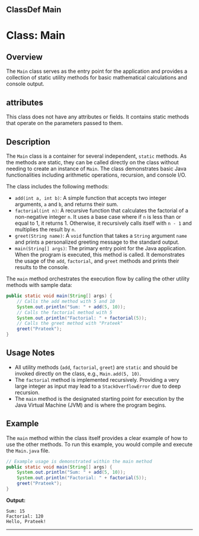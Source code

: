 ## ClassDef Main
# Class: Main

## Overview

The `Main` class serves as the entry point for the application and provides a collection of static utility methods for basic mathematical calculations and console output.

## attributes

This class does not have any attributes or fields. It contains static methods that operate on the parameters passed to them.

## Description

The `Main` class is a container for several independent, `static` methods. As the methods are static, they can be called directly on the class without needing to create an instance of `Main`. The class demonstrates basic Java functionalities including arithmetic operations, recursion, and console I/O.

The class includes the following methods:

- `add(int a, int b)`: A simple function that accepts two integer arguments, `a` and `b`, and returns their sum.
- `factorial(int n)`: A recursive function that calculates the factorial of a non-negative integer `n`. It uses a base case where if `n` is less than or equal to 1, it returns 1. Otherwise, it recursively calls itself with `n - 1` and multiplies the result by `n`.
- `greet(String name)`: A `void` function that takes a `String` argument `name` and prints a personalized greeting message to the standard output.
- `main(String[] args)`: The primary entry point for the Java application. When the program is executed, this method is called. It demonstrates the usage of the `add`, `factorial`, and `greet` methods and prints their results to the console.

The `main` method orchestrates the execution flow by calling the other utility methods with sample data:

```java
public static void main(String[] args) {
    // Calls the add method with 5 and 10
    System.out.println("Sum: " + add(5, 10));
    // Calls the factorial method with 5
    System.out.println("Factorial: " + factorial(5));
    // Calls the greet method with "Prateek"
    greet("Prateek");
}
```

## Usage Notes

- All utility methods (`add`, `factorial`, `greet`) are `static` and should be invoked directly on the class, e.g., `Main.add(5, 10)`.
- The `factorial` method is implemented recursively. Providing a very large integer as input may lead to a `StackOverflowError` due to deep recursion.
- The `main` method is the designated starting point for execution by the Java Virtual Machine (JVM) and is where the program begins.

## Example

The `main` method within the class itself provides a clear example of how to use the other methods. To run this example, you would compile and execute the `Main.java` file.

```java
// Example usage is demonstrated within the main method
public static void main(String[] args) {
    System.out.println("Sum: " + add(5, 10));
    System.out.println("Factorial: " + factorial(5));
    greet("Prateek");
}
```

**Output:**

```
Sum: 15
Factorial: 120
Hello, Prateek!
```

***
